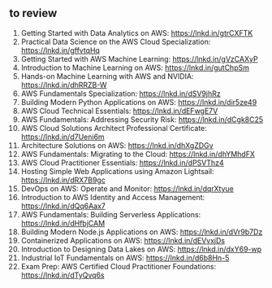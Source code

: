 

## to review

1. Getting Started with Data Analytics on AWS: https://lnkd.in/gtrCXFTK
2. Practical Data Science on the AWS Cloud Specialization: https://lnkd.in/gffvtqHq
3. Getting Started with AWS Machine Learning: https://lnkd.in/gVzCAXyP
4. Introduction to Machine Learning on AWS: https://lnkd.in/gutChpSm
5. Hands-on Machine Learning with AWS and NVIDIA: https://lnkd.in/dhRRZB-W
6. AWS Fundamentals Specialization: https://lnkd.in/dSV9jhRz
7. Building Modern Python Applications on AWS: https://lnkd.in/dir5ze49
8. AWS Cloud Technical Essentials: https://lnkd.in/dEFwgE7V
9. AWS Fundamentals: Addressing Security Risk: https://lnkd.in/dCgk8C25
10. AWS Cloud Solutions Architect Professional Certificate: https://lnkd.in/d7Ueni6m
11. Architecture Solutions on AWS: https://lnkd.in/dhXgZDGv
12. AWS Fundamentals: Migrating to the Cloud: https://lnkd.in/dhYMhdFX
13. AWS Cloud Practitioner Essentials: https://lnkd.in/dPSVThz4
14. Hosting Simple Web Applications using Amazon Lightsail: https://lnkd.in/dRX7B9gc
15. DevOps on AWS: Operate and Monitor: https://lnkd.in/dqrXtyue
16. Introduction to AWS Identity and Access Management: https://lnkd.in/dQq6Aax7
17. AWS Fundamentals: Building Serverless Applications: https://lnkd.in/dHfbjCAM
18. Building Modern Node.js Applications on AWS: https://lnkd.in/dVr9b7Dz
19. Containerized Applications on AWS: https://lnkd.in/dEVvxjDs
20. Introduction to Designing Data Lakes on AWS: https://lnkd.in/dxY69-wp
21. Industrial IoT Fundamentals on AWS: https://lnkd.in/d6b8Hn-5
22. Exam Prep: AWS Certified Cloud Practitioner Foundations: https://lnkd.in/dTyQvq6s
